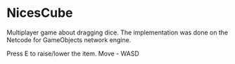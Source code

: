 # NicesCube
 Multiplayer game about dragging dice.
 The implementation was done on the Netcode for GameObjects network engine.

Press E to raise/lower the item.
Move - WASD
